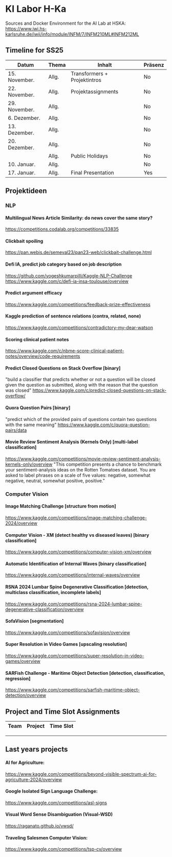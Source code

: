 # KI Labor H-Ka
Sources and Docker Environment for the AI Lab at HSKA: https://www.iwi.hs-karlsruhe.de/iwii/info/module/INFM/7/INFM210ML#INFM212ML


## Timeline for SS25
| Datum       | Thema                   | Inhalt                                    | Präsenz   |
| ----------- | ----------------------- | ----------------------------------------- | --------- |
| 15\. November.    | Allg.                   | Transformers + Projektintros              | No       |
| 22\. November.    | Allg.                   |   Projektassignments      | No       |
| 29\. November.    | Allg.                   |              | No        |
| 6\. Dezember.    | Allg.                   |             | No       |
| 13\. Dezember.    | Allg.                   |             | No        |
| 20\. Dezember.    | Allg.                   |               | No        |
|             | Allg.                   | Public Holidays                                  | No        |
| 10\. Januar.    | Allg.                   |               | No        |
| 17\. Januar.    | Allg.                   | Final Presentation            | Yes        |


## Projektideen

### NLP

#### Multilingual News Article Similarity: do news cover the same story?
https://competitions.codalab.org/competitions/33835

#### Clickbait spoiling
https://pan.webis.de/semeval23/pan23-web/clickbait-challenge.html

#### Defi IA, predict job category based on job description
https://github.com/yogeshkumarpilli/Kaggle-NLP-Challenge
https://www.kaggle.com/c/defi-ia-insa-toulouse/overview

#### Predict argument efficacy
https://www.kaggle.com/competitions/feedback-prize-effectiveness

#### Kaggle prediction of sentence relations (contra, related, none)
https://www.kaggle.com/competitions/contradictory-my-dear-watson

#### Scoring clinical patient notes
https://www.kaggle.com/c/nbme-score-clinical-patient-notes/overview/code-requirements

#### Predict Closed Questions on Stack Overflow [binary]
"build a classifier that predicts whether or not a question will be closed given the question as submitted, along with the reason that the question was closed"
https://www.kaggle.com/c/predict-closed-questions-on-stack-overflow/

#### Quora Question Pairs [binary]
"predict which of the provided pairs of questions contain two questions with the same meaning"
https://www.kaggle.com/c/quora-question-pairs/data

#### Movie Review Sentiment Analysis (Kernels Only) [multi-label classification]
https://www.kaggle.com/competitions/movie-review-sentiment-analysis-kernels-only/overview
"This competition presents a chance to benchmark your sentiment-analysis ideas on the Rotten Tomatoes dataset. You are asked to label phrases on a scale of five values: negative, somewhat negative, neutral, somewhat positive, positive."


### Computer Vision

#### Image Matching Challenge [structure from motion]
https://www.kaggle.com/competitions/image-matching-challenge-2024/overview

#### Computer Vision - XM (detect healthy vs diseased leaves) [binary classification]
https://www.kaggle.com/competitions/computer-vision-xm/overview

#### Automatic Identification of Internal Waves [binary classification]
https://www.kaggle.com/competitions/internal-waves/overview

#### RSNA 2024 Lumbar Spine Degenerative Classification [detection, multiclass classification, incomplete labels]
https://www.kaggle.com/competitions/rsna-2024-lumbar-spine-degenerative-classification/overview

#### SofaVision [segmentation]
https://www.kaggle.com/competitions/sofavision/overview

#### Super Resolution in Video Games [upscaling resolution]
https://www.kaggle.com/competitions/super-resolution-in-video-games/overview

#### SARFish Challenge - Maritime Object Detection [detection, classification, regression]
https://www.kaggle.com/competitions/sarfish-maritime-object-detection/overview


## Project and Time Slot Assignments

| Team       | Project                   | Time Slot |
| ----------- | ----------------------- | ---------- |


--------
## Last years projects
#### AI for Agriculture:
https://www.kaggle.com/competitions/beyond-visible-spectrum-ai-for-agriculture-2024/overview

#### Google Isolated Sign Language Challenge: 
https://www.kaggle.com/competitions/asl-signs

#### Visual Word Sense Disambiguation (Visual-WSD)
https://raganato.github.io/vwsd/

#### Traveling Salesmen Computer Vision: 
https://www.kaggle.com/competitions/tsp-cv/overview
